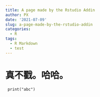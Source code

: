 ```yaml
---
title: A page made by the Rstudio Addin
author: PX
date: '2021-07-09'
slug: a-page-made-by-the-rstudio-addin
categories:
  - R
tags:
  - R Markdown
  - test
---
```


# 真不戳。哈哈。

```{r some R codes}
 print("abc")
```


